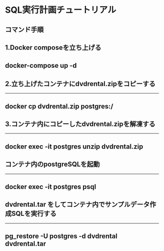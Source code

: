 # SQL実行計画チュートリアル

## コマンド手順
1.Docker composeを立ち上げる <br>
---
docker-compose up -d　<br> 
---
## 2.立ち上げたコンテナにdvdrental.zipをコピーする <br>
---
docker cp dvdrental.zip postgres:/
---
## 3.コンテナ内にコピーしたdvdrental.zipを解凍する <br> 
---
docker exec -it postgres unzip dvdrental.zip
---
## コンテナ内のpostgreSQLを起動 <br> 
---
docker exec -it postgres psql
---
## dvdrental.tar をしてコンテナ内でサンプルデータ作成SQLを実行する <br> 
---
pg_restore -U postgres -d dvdrental dvdrental.tar  
---
